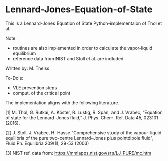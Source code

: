 # Lennard-Jones-Equation-of-State

This is a Lennard-Jones Equation of State Python-implementaion of Thol et al.

Note: 
  - routines are also implemented in order to calculate the vapor-liquid equilibrium 
  - reference data from NIST and Stoll et al. are included 

Written by: M. Theiss 

To-Do's:
  - VLE prevention steps
  - comput. of the critical point 

The implementation aligns with the following literature. 

[1] M. Thol, G. Rutkai, A. Köster, R. Lustig, R. Span, and J. Vrabec, “Equation of state for the Lennard-Jones fluid,” J. Phys. Chem. Ref. Data 45, 023101 (2016).

[2] J. Stoll, J. Vrabec, H. Hasse "Comprehensive study of the vapour–liquid equilibria of the pure two-centre Lennard–Jones plus pointdipole fluid", Fluid Ph. Equilibria 209(1), 29-53 (2003) 

[3] NIST ref. data from: https://mmlapps.nist.gov/srs/LJ_PURE/mc.htm

